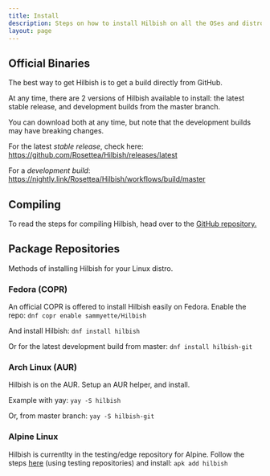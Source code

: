```yaml
---
title: Install
description: Steps on how to install Hilbish on all the OSes and distros supported.
layout: page
---
```


## Official Binaries

The best way to get Hilbish is to get a build directly from GitHub.

At any time, there are 2 versions of Hilbish available to install:
the latest stable release, and development builds from the master branch.

You can download both at any time, but note that the development builds may
have breaking changes.

For the latest *stable release*, check here: https://github.com/Rosettea/Hilbish/releases/latest

For a *development build*: https://nightly.link/Rosettea/Hilbish/workflows/build/master

## Compiling

To read the steps for compiling Hilbish, head over to the [GitHub repository.](https://github.com/Rosettea/Hilbish#build)

## Package Repositories

Methods of installing Hilbish for your Linux distro.

### Fedora (COPR)

An official COPR is offered to install Hilbish easily on Fedora.
Enable the repo: `dnf copr enable sammyette/Hilbish`

And install Hilbish: `dnf install hilbish`

Or for the latest development build from master: `dnf install hilbish-git`

### Arch Linux (AUR)

Hilbish is on the AUR. Setup an AUR helper, and install.

Example with yay: `yay -S hilbish`

Or, from master branch: `yay -S hilbish-git`

### Alpine Linux

Hilbish is currentlty in the testing/edge repository for Alpine.
Follow the steps [here](https://wiki.alpinelinux.org/wiki/Enable_Community_Repository) (using testing repositories) and install: `apk add hilbish`
